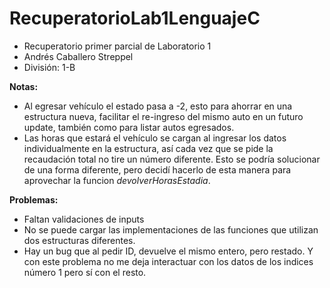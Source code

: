 # RecuperatorioLab1LenguajeC
- Recuperatorio primer parcial de Laboratorio 1
- Andrés Caballero Streppel
- División: 1-B

**Notas:**
- Al egresar vehículo el estado pasa a -2, esto para ahorrar en una estructura nueva, 
facilitar el re-ingreso del mismo auto en un futuro update, también como para listar autos egresados.
- Las horas que estará el vehículo se cargan al ingresar los datos individualmente en la estructura, 
así cada vez que se pide la recaudación total no tire un número diferente. Esto se podría solucionar de una
forma diferente, pero decidí hacerlo de esta manera para aprovechar la funcion _devolverHorasEstadia_.

**Problemas:**
- Faltan validaciones de inputs
- No se puede cargar las implementaciones de las funciones que utilizan dos estructuras diferentes.
- Hay un bug que al pedir ID, devuelve el mismo entero, pero restado. Y con este problema no me deja interactuar con los datos de los indices número 1
pero sí con el resto.